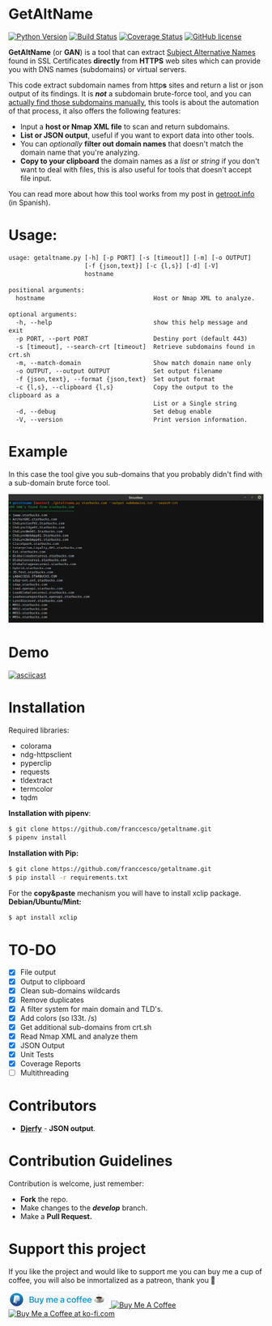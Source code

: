 # GetAltName

[![Python Version](https://img.shields.io/badge/PyVersion-3.6-brightgreen.svg)](https://img.shields.io/badge/PyVersion-3.6-brightgreen.svg) [![Build Status](https://travis-ci.org/franccesco/getaltname.svg?branch=master)](https://travis-ci.org/franccesco/getaltname) [![Coverage Status](https://coveralls.io/repos/github/franccesco/getaltname/badge.svg?branch=master)](https://coveralls.io/github/franccesco/getaltname?branch=master) [![GitHub license](https://img.shields.io/github/license/franccesco/getaltname.svg)](https://github.com/franccesco/getaltname/blob/master/LICENSE.md)


**GetAltName** (or **GAN**) is a tool that can extract [Subject Alternative Names](https://en.wikipedia.org/wiki/Subject_Alternative_Name) found in SSL Certificates **directly** from **HTTPS** web sites which can provide you with DNS names (subdomains) or virtual servers.

This code extract subdomain names from http**s** sites and return a list or json output of its findings. It is _**not**_ a subdomain brute-force tool, and you can [actually find those subdomains manually](https://gfycat.com/AnotherDizzyDodobird), this tools is about the automation of that process, it also offers the following features:
* Input a **host or Nmap XML file** to scan and return subdomains.
* **List or JSON output**, useful if you want to export data into other tools.
* You can _optionally_ **filter out domain names** that doesn't match the domain name that you're analyzing.
* **Copy to your clipboard** the domain names as a _list_ or _string_ if you don't want to deal with files, this is also useful for tools that doesn't accept file input.

You can read more about how this tool works from my post in [getroot.info](https://getroot.info/tip-getaltname/) (in Spanish).

# Usage:
```
usage: getaltname.py [-h] [-p PORT] [-s [timeout]] [-m] [-o OUTPUT]
                     [-f {json,text}] [-c {l,s}] [-d] [-V]
                     hostname

positional arguments:
  hostname                              Host or Nmap XML to analyze.

optional arguments:
  -h, --help                            show this help message and exit
  -p PORT, --port PORT                  Destiny port (default 443)
  -s [timeout], --search-crt [timeout]  Retrieve subdomains found in crt.sh
  -m, --match-domain                    Show match domain name only
  -o OUTPUT, --output OUTPUT            Set output filename
  -f {json,text}, --format {json,text}  Set output format
  -c {l,s}, --clipboard {l,s}           Copy the output to the clipboard as a
                                        List or a Single string
  -d, --debug                           Set debug enable
  -V, --version                         Print version information.
```

# Example
In this case the tool give you sub-domains that you probably didn't find with a sub-domain brute force tool.

![Example Image](assets/screenshot.png)

# Demo
[![asciicast](https://asciinema.org/a/bYYnK76AQJZFP9hj43e3CUaH5.png)](https://asciinema.org/a/bYYnK76AQJZFP9hj43e3CUaH5)

# Installation
Required libraries:
* colorama
* ndg-httpsclient
* pyperclip
* requests
* tldextract
* termcolor
* tqdm

**Installation with pipenv**:
```sh
$ git clone https://github.com/franccesco/getaltname.git
$ pipenv install
```

**Installation with Pip:**
```sh
$ git clone https://github.com/franccesco/getaltname.git
$ pip install -r requirements.txt
```

For the **copy&paste** mechanism you will have to install xclip package.
**Debian/Ubuntu/Mint:**
```sh
$ apt install xclip
```

# TO-DO
- [x] File output
- [x] Output to clipboard
- [x] Clean sub-domains wildcards
- [x] Remove duplicates
- [x] A filter system for main domain and TLD's.
- [x] Add colors (so l33t. /s)
- [x] Get additional sub-domains from crt.sh
- [x] Read Nmap XML and analyze them
- [x] JSON Output
- [x] Unit Tests
- [x] Coverage Reports
- [ ] Multithreading

# Contributors
* [**Djerfy**](https://github.com/djerfy) - **JSON output**.

# Contribution Guidelines
Contribution is welcome, just remember:
* **Fork** the repo.
* Make changes to the **_develop_** branch.
* Make a **Pull Request.**

# Support this project
If you like the project and would like to support me you can buy me a cup of coffee, you will also be inmortalized as a patreon, thank you 🙏

<a href="https://www.paypal.me/orozcofranccesco">
  <img height="32" src="assets/paypal_badge.png" />
</a> <a href="https://www.buymeacoffee.com/franccesco" target="_blank"><img src="https://www.buymeacoffee.com/assets/img/custom_images/white_img.png" alt="Buy Me A Coffee" style="height: auto !important;width: auto !important;" ></a> <a href='https://ko-fi.com/V7V8AXFE' target='_blank'><img height='36' style='border:0px;height:36px;' src='https://az743702.vo.msecnd.net/cdn/kofi2.png?v=0' border='0' alt='Buy Me a Coffee at ko-fi.com' /></a>
